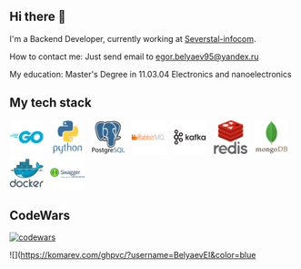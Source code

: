 ## Hi there 👋
I'm a Backend Developer, currently working at [Severstal-infocom](https://it.severstal.com/).

How to contact me: Just send email to [egor.belyaev95@yandex.ru](mailto:egor.belyaev95@yandex.ru)

My education: Master's Degree in 11.03.04 Electronics and nanoelectronics

## My tech stack

<img src="https://github.com/devicons/devicon/blob/master/icons/go/go-original-wordmark.svg" title="Go" alt="Go" width="60" height="60"/> &nbsp; 
<img src="https://github.com/devicons/devicon/blob/master/icons/python/python-original-wordmark.svg" width="60" height="60"/> &nbsp; 
<img src="https://github.com/devicons/devicon/blob/master/icons/postgresql/postgresql-original-wordmark.svg" width="60" height="60"/> &nbsp; 
<img src="https://github.com/devicons/devicon/blob/master/icons/rabbitmq/rabbitmq-original-wordmark.svg" width="60" height="60"/> &nbsp;
<img src="https://github.com/devicons/devicon/blob/master/icons/apachekafka/apachekafka-original-wordmark.svg" width="60" height="60"/> &nbsp; 
<img src="https://github.com/devicons/devicon/blob/master/icons/redis/redis-original-wordmark.svg" width="60" height="60"/> &nbsp; 
<img src="https://github.com/devicons/devicon/blob/master/icons/mongodb/mongodb-original-wordmark.svg" width="60" height="60"/> &nbsp; 
<img src="https://github.com/devicons/devicon/blob/master/icons/docker/docker-original-wordmark.svg" width="60" height="60"/> &nbsp; 
<img src="https://github.com/devicons/devicon/blob/master/icons/swagger/swagger-original-wordmark.svg" width="60" height="60"/> &nbsp;

## CodeWars
[![codewars](https://www.codewars.com/users/NiceIceEyeS/badges/large)](https://www.codewars.com/users/NiceIceEyeS)

![](https://komarev.com/ghpvc/?username=BelyaevEI&color=blue

